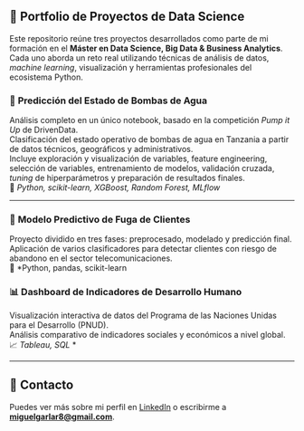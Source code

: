 ## 💼 Portfolio de Proyectos de Data Science  

Este repositorio reúne tres proyectos desarrollados como parte de mi formación en el **Máster en Data Science, Big Data & Business Analytics**. Cada uno aborda un reto real utilizando técnicas de análisis de datos, *machine learning*, visualización y herramientas profesionales del ecosistema Python.

### 📌 **Predicción del Estado de Bombas de Agua**  
Análisis completo en un único notebook, basado en la competición *Pump it Up* de DrivenData.  
Clasificación del estado operativo de bombas de agua en Tanzania a partir de datos técnicos, geográficos y administrativos.  
Incluye exploración y visualización de variables, feature engineering, selección de variables, entrenamiento de modelos, validación cruzada, *tuning* de hiperparámetros y preparación de resultados finales.  
🧠 *Python, scikit-learn, XGBoost, Random Forest, MLflow*

---

### 📁 **Modelo Predictivo de Fuga de Clientes**  
Proyecto dividido en tres fases: preprocesado, modelado y predicción final.  
Aplicación de varios clasificadores para detectar clientes con riesgo de abandono en el sector telecomunicaciones.  
🔧 *Python, pandas, scikit-learn

### 📊 **Dashboard de Indicadores de Desarrollo Humano**  
Visualización interactiva de datos del Programa de las Naciones Unidas para el Desarrollo (PNUD).  
Análisis comparativo de indicadores sociales y económicos a nivel global.  
📈 *Tableau, SQL*
*

---

## 📩 Contacto

Puedes ver más sobre mi perfil en [LinkedIn](https://www.linkedin.com/in/miguelgarcialariz/) o escribirme a **miguelgarlar8@gmail.com**.

